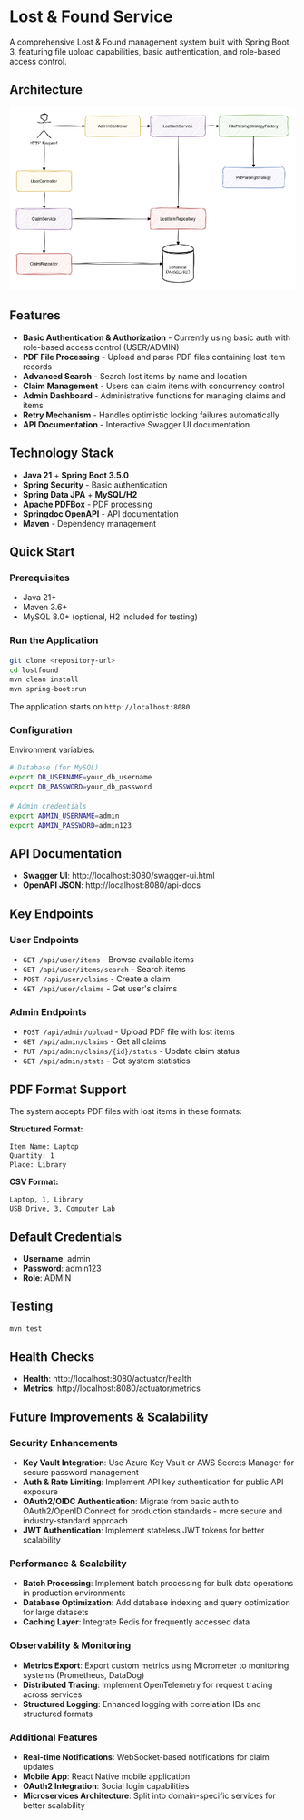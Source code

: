 # Lost & Found Service

A comprehensive Lost & Found management system built with Spring Boot 3, featuring file upload capabilities, basic authentication, and role-based access control.

## Architecture

![Architecture Diagram](docs/flow.drawio.png)

## Features

- **Basic Authentication & Authorization** - Currently using basic auth with role-based access control (USER/ADMIN)
- **PDF File Processing** - Upload and parse PDF files containing lost item records
- **Advanced Search** - Search lost items by name and location
- **Claim Management** - Users can claim items with concurrency control
- **Admin Dashboard** - Administrative functions for managing claims and items
- **Retry Mechanism** - Handles optimistic locking failures automatically
- **API Documentation** - Interactive Swagger UI documentation

## Technology Stack

- **Java 21** + **Spring Boot 3.5.0**
- **Spring Security** - Basic authentication
- **Spring Data JPA** + **MySQL/H2**
- **Apache PDFBox** - PDF processing
- **Springdoc OpenAPI** - API documentation
- **Maven** - Dependency management

## Quick Start

### Prerequisites
- Java 21+
- Maven 3.6+
- MySQL 8.0+ (optional, H2 included for testing)

### Run the Application
```bash
git clone <repository-url>
cd lostfound
mvn clean install
mvn spring-boot:run
```

The application starts on `http://localhost:8080`

### Configuration

Environment variables:
```bash
# Database (for MySQL)
export DB_USERNAME=your_db_username
export DB_PASSWORD=your_db_password

# Admin credentials
export ADMIN_USERNAME=admin
export ADMIN_PASSWORD=admin123
```

## API Documentation

- **Swagger UI**: http://localhost:8080/swagger-ui.html
- **OpenAPI JSON**: http://localhost:8080/api-docs

## Key Endpoints

### User Endpoints
- `GET /api/user/items` - Browse available items
- `GET /api/user/items/search` - Search items
- `POST /api/user/claims` - Create a claim
- `GET /api/user/claims` - Get user's claims

### Admin Endpoints
- `POST /api/admin/upload` - Upload PDF file with lost items
- `GET /api/admin/claims` - Get all claims
- `PUT /api/admin/claims/{id}/status` - Update claim status
- `GET /api/admin/stats` - Get system statistics

## PDF Format Support

The system accepts PDF files with lost items in these formats:

**Structured Format:**
```
Item Name: Laptop
Quantity: 1
Place: Library
```

**CSV Format:**
```
Laptop, 1, Library
USB Drive, 3, Computer Lab
```

## Default Credentials

- **Username**: admin
- **Password**: admin123
- **Role**: ADMIN

## Testing

```bash
mvn test
```

## Health Checks

- **Health**: http://localhost:8080/actuator/health
- **Metrics**: http://localhost:8080/actuator/metrics

## Future Improvements & Scalability

### Security Enhancements
- **Key Vault Integration**: Use Azure Key Vault or AWS Secrets Manager for secure password management
- **Auth & Rate Limiting**: Implement API key authentication for public API exposure
- **OAuth2/OIDC Authentication**: Migrate from basic auth to OAuth2/OpenID Connect for production standards - more secure and industry-standard approach
- **JWT Authentication**: Implement stateless JWT tokens for better scalability

### Performance & Scalability
- **Batch Processing**: Implement batch processing for bulk data operations in production environments
- **Database Optimization**: Add database indexing and query optimization for large datasets
- **Caching Layer**: Integrate Redis for frequently accessed data

### Observability & Monitoring
- **Metrics Export**: Export custom metrics using Micrometer to monitoring systems (Prometheus, DataDog)
- **Distributed Tracing**: Implement OpenTelemetry for request tracing across services
- **Structured Logging**: Enhanced logging with correlation IDs and structured formats

### Additional Features
- **Real-time Notifications**: WebSocket-based notifications for claim updates
- **Mobile App**: React Native mobile application
- **OAuth2 Integration**: Social login capabilities
- **Microservices Architecture**: Split into domain-specific services for better scalability 